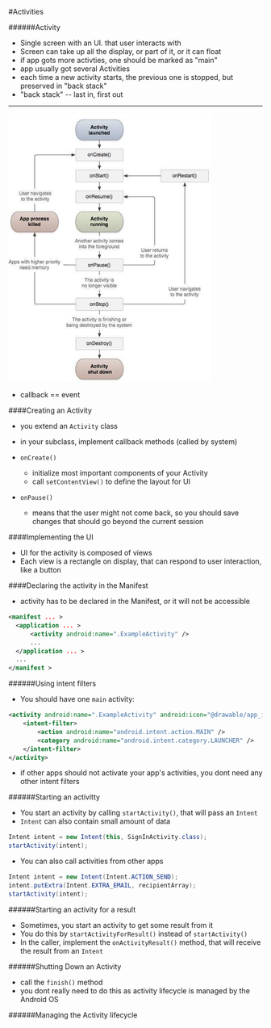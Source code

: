 #Activities

######Activity
* Single screen with an UI. that user interacts with
* Screen can take up all the display, or part of it, or it can float
* if app gots more activties, one should be marked as "main"
* app usually got several Activities
* each time a new activity starts, the previous one is stopped, but preserved in "back stack"
* "back stack" -- last in, first out

----
![pic](https://github.com/Jekabz/someNotes/blob/master/RESOURCES/PICTURES/Screenshot%20from%202016-04-16%2019:48:00.png)

* callback == event

####Creating an Activity
* you extend an `Activity` class
* in your subclass, implement callback methods (called by system)

* `onCreate()`
  * initialize most important components of your Activity
  * call `setContentView()` to define the layout for UI
* `onPause()`
  * means that the user might not come back, so you should save changes that should go beyond the current session

####Implementing the UI
* UI for the activity is composed of views
* Each view is a rectangle on display, that can respond to user interaction, like a button

####Declaring the activity in the Manifest
* activity has to be declared in the Manifest, or it will not be accessible
```xml
<manifest ... >
  <application ... >
      <activity android:name=".ExampleActivity" />
      ...
  </application ... >
  ...
</manifest >
```
######Using intent filters
* You should have one `main` activity:
```xml
<activity android:name=".ExampleActivity" android:icon="@drawable/app_icon">
    <intent-filter>
        <action android:name="android.intent.action.MAIN" />
        <category android:name="android.intent.category.LAUNCHER" />
    </intent-filter>
</activity>
```
* if other apps should not activate your app's activities, you dont need any other intent filters

######Starting an activitty
* You start an activity by calling `startActivity()`, that will pass an `Intent`
* `Intent` can also contain small amount of data
```Java
Intent intent = new Intent(this, SignInActivity.class);
startActivity(intent);
```
* You can also call activities from other apps
```Java
Intent intent = new Intent(Intent.ACTION_SEND);
intent.putExtra(Intent.EXTRA_EMAIL, recipientArray);
startActivity(intent);
```

######Starting an activity for a result
* Sometimes, you start an activity to get some result from it
* You do this by `startActivityForResult()` instead of `startActivity()`
* In the caller, implement the `onActivityResult()` method, that will receive the result from an `Intent`

######Shutting Down an Activity
* call the `finish()` method
* you dont really need to do this as activity lifecycle is managed by the Android OS

######Managing the Activity lifecycle
